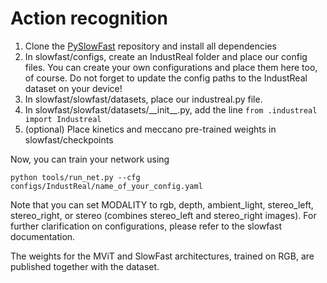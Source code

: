 # Action recognition

1. Clone the [PySlowFast](https://github.com/facebookresearch/SlowFast) repository and install all dependencies
2. In slowfast/configs, create an IndustReal folder and place our config files. You can create your own configurations and place them here too, of course. Do not forget to update the config paths to the IndustReal dataset on your device!
3. In slowfast/slowfast/datasets, place our industreal.py file.
4. In slowfast/slowfast/datasets/\_\_init\_\_.py, add the line ```from .industreal import Industreal```
5. (optional) Place kinetics and meccano pre-trained weights in slowfast/checkpoints

Now, you can train your network using 
```
python tools/run_net.py --cfg configs/IndustReal/name_of_your_config.yaml
```

Note that you can set MODALITY to rgb, depth, ambient_light, stereo_left, stereo_right, or stereo (combines stereo_left and stereo_right images). For further clarification on configurations, please refer to the slowfast documentation. 

The weights for the MViT and SlowFast architectures, trained on RGB, are published together with the dataset.
